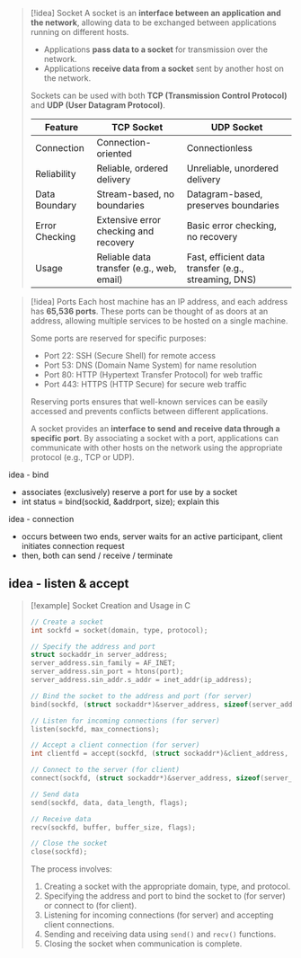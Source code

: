 > [!idea] Socket
> A socket is an **interface between an application and the network**, allowing data to be exchanged between applications running on different hosts.
>
> - Applications **pass data to a socket** for transmission over the network.
> - Applications **receive data from a socket** sent by another host on the network.
> 
> Sockets can be used with both **TCP (Transmission Control Protocol)** and **UDP (User Datagram Protocol)**.
>
> | Feature | TCP Socket | UDP Socket |
> |---------|------------|------------|
> | Connection | Connection-oriented | Connectionless |
> | Reliability | Reliable, ordered delivery | Unreliable, unordered delivery |
> | Data Boundary | Stream-based, no boundaries | Datagram-based, preserves boundaries |
> | Error Checking | Extensive error checking and recovery | Basic error checking, no recovery |
> | Usage | Reliable data transfer (e.g., web, email) | Fast, efficient data transfer (e.g., streaming, DNS) |

> [!idea] Ports
> Each host machine has an IP address, and each address has **65,536 ports**. These ports can be thought of as doors at an address, allowing multiple services to be hosted on a single machine.
> 
> Some ports are reserved for specific purposes:
> - Port 22: SSH (Secure Shell) for remote access
> - Port 53: DNS (Domain Name System) for name resolution
> - Port 80: HTTP (Hypertext Transfer Protocol) for web traffic
> - Port 443: HTTPS (HTTP Secure) for secure web traffic
> 
> Reserving ports ensures that well-known services can be easily accessed and prevents conflicts between different applications.
> 
> A socket provides an **interface to send and receive data through a specific port**. By associating a socket with a port, applications can communicate with other hosts on the network using the appropriate protocol (e.g., TCP or UDP).

idea - bind
- associates (exclusively) reserve a port for use by a socket
- int status = bind(sockid, &addrport, size); explain this

idea - connection
- occurs between two ends, server waits for an active participant, client initiates connection request
- then, both can send / receive / terminate

idea - listen & accept
- 


> [!example] Socket Creation and Usage in C
> 
> ```c
> // Create a socket
> int sockfd = socket(domain, type, protocol);
> 
> // Specify the address and port
> struct sockaddr_in server_address;
> server_address.sin_family = AF_INET;
> server_address.sin_port = htons(port);
> server_address.sin_addr.s_addr = inet_addr(ip_address);
> 
> // Bind the socket to the address and port (for server)
> bind(sockfd, (struct sockaddr*)&server_address, sizeof(server_address));
> 
> // Listen for incoming connections (for server)
> listen(sockfd, max_connections);
> 
> // Accept a client connection (for server)
> int clientfd = accept(sockfd, (struct sockaddr*)&client_address, &client_address_length);
> 
> // Connect to the server (for client)
> connect(sockfd, (struct sockaddr*)&server_address, sizeof(server_address));
> 
> // Send data
> send(sockfd, data, data_length, flags);
> 
> // Receive data
> recv(sockfd, buffer, buffer_size, flags);
> 
> // Close the socket
> close(sockfd);
> ```
>
> The process involves:
> 1. Creating a socket with the appropriate domain, type, and protocol.
> 2. Specifying the address and port to bind the socket to (for server) or connect to (for client).
> 3. Listening for incoming connections (for server) and accepting client connections.
> 4. Sending and receiving data using `send()` and `recv()` functions.
> 5. Closing the socket when communication is complete.